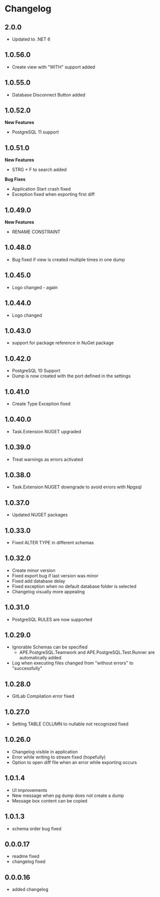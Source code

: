 # Changelog

## 2.0.0
- Updated to .NET 6

## 1.0.56.0
- Create view with "WITH" support added

## 1.0.55.0
- Database Disconnect Button added

## 1.0.52.0
**New Features**
- PostgreSQL 11 support

## 1.0.51.0
**New Features**
- STRG + F to search added

**Bug Fixes**
- Application Start crash fixed
- Exception fixed when exporting first diff

## 1.0.49.0
**New Features**
- RENAME CONSTRAINT

## 1.0.48.0
- Bug fixed if view is created multiple times in one dump

## 1.0.45.0
- Logo changed - again

## 1.0.44.0
- Logo changed

## 1.0.43.0
- support for package reference in NuGet package

## 1.0.42.0
- PostgreSQL 10 Support
- Dump is now created with the port defined in the settings

## 1.0.41.0
- Create Type Exception fixed

## 1.0.40.0
- Task.Extension NUGET upgraded

## 1.0.39.0
- Treat warnings as errors activated

## 1.0.38.0
- Task.Extension NUGET downgrade to avoid errors with Npgsql

## 1.0.37.0
- Updated NUGET packages

## 1.0.33.0
 - Fixed ALTER TYPE in different schemas

## 1.0.32.0
 - Create minor version
 - Fixed export bug if last version was minor
 - Fixed add database delay
 - Fixed exception when no default database folder is selected
 - Changelog visually more appealing

## 1.0.31.0
 - PostgreSQL RULES are now supported
 
## 1.0.29.0
 - Ignorable Schemas can be specified
   - APE.PostgreSQL.Teamwork and APE.PostgreSQL.Test.Runner are automatically added
 - Log when executing files changed from "without errors" to "successfully"

## 1.0.28.0
 - GitLab Compilation error fixed

## 1.0.27.0
 - Setting TABLE COLUMN to nullable not recognized fixed

## 1.0.26.0
- Changelog visible in application
- Error while writing to stream fixed (hopefully)
- Option to open diff file when an error while exporting occurs

## 1.0.1.4
- UI improvements
- New message when pg dump does not create a dump
- Message box content can be copied

## 1.0.1.3
- schema order bug fixed

## 0.0.0.17
- readme fixed
- changelog fixed

## 0.0.0.16
- added changelog